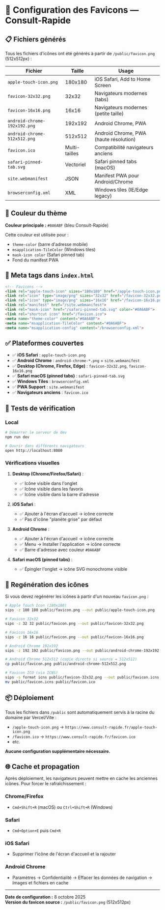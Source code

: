 # 🎨 Configuration des Favicons — Consult-Rapide

## 📋 Fichiers générés

Tous les fichiers d'icônes ont été générés à partir de `/public/favicon.png` (512x512px) :

| Fichier | Taille | Usage |
|---------|--------|-------|
| `apple-touch-icon.png` | 180x180 | iOS Safari, Add to Home Screen |
| `favicon-32x32.png` | 32x32 | Navigateurs modernes (tabs) |
| `favicon-16x16.png` | 16x16 | Navigateurs modernes (petite taille) |
| `android-chrome-192x192.png` | 192x192 | Android Chrome, PWA |
| `android-chrome-512x512.png` | 512x512 | Android Chrome, PWA (haute résolution) |
| `favicon.ico` | Multi-tailles | Compatibilité navigateurs anciens |
| `safari-pinned-tab.svg` | Vectoriel | Safari pinned tabs (macOS) |
| `site.webmanifest` | JSON | Manifest PWA pour Android/Chrome |
| `browserconfig.xml` | XML | Windows tiles (IE/Edge legacy) |

## 🎯 Couleur du thème

**Couleur principale :** `#0A6ABF` (bleu Consult-Rapide)

Cette couleur est utilisée pour :
- `theme-color` (barre d'adresse mobile)
- `msapplication-TileColor` (Windows tiles)
- `mask-icon color` (Safari pinned tab)
- Fond du manifest PWA

## 🔧 Meta tags dans `index.html`

```html
<!-- Favicons -->
<link rel="apple-touch-icon" sizes="180x180" href="/apple-touch-icon.png">
<link rel="icon" type="image/png" sizes="32x32" href="/favicon-32x32.png">
<link rel="icon" type="image/png" sizes="16x16" href="/favicon-16x16.png">
<link rel="manifest" href="/site.webmanifest">
<link rel="mask-icon" href="/safari-pinned-tab.svg" color="#0A6ABF">
<link rel="shortcut icon" href="/favicon.ico">
<meta name="theme-color" content="#0A6ABF">
<meta name="msapplication-TileColor" content="#0A6ABF">
<meta name="msapplication-config" content="/browserconfig.xml">
```

## ✅ Plateformes couvertes

- ✅ **iOS Safari** : `apple-touch-icon.png`
- ✅ **Android Chrome** : `android-chrome-*.png` + `site.webmanifest`
- ✅ **Desktop (Chrome, Firefox, Edge)** : `favicon-32x32.png`, `favicon-16x16.png`
- ✅ **Safari macOS (pinned tabs)** : `safari-pinned-tab.svg`
- ✅ **Windows Tiles** : `browserconfig.xml`
- ✅ **PWA Support** : `site.webmanifest`
- ✅ **Navigateurs anciens** : `favicon.ico`

## 🧪 Tests de vérification

### Local
```bash
# Démarrer le serveur de dev
npm run dev

# Ouvrir dans différents navigateurs
open http://localhost:8080
```

### Vérifications visuelles

1. **Desktop (Chrome/Firefox/Safari)** :
   - ✅ Icône visible dans l'onglet
   - ✅ Icône visible dans les favoris
   - ✅ Icône visible dans la barre d'adresse

2. **iOS Safari** :
   - ✅ Ajouter à l'écran d'accueil → icône correcte
   - ✅ Pas d'icône "planète grise" par défaut

3. **Android Chrome** :
   - ✅ Ajouter à l'écran d'accueil → icône correcte
   - ✅ Menu → Installer l'application → icône correcte
   - ✅ Barre d'adresse avec couleur `#0A6ABF`

4. **Safari macOS (pinned tabs)** :
   - ✅ Épingler l'onglet → icône SVG monochrome visible

## 🔄 Regénération des icônes

Si vous devez regénérer les icônes à partir d'un nouveau `favicon.png` :

```bash
# Apple Touch Icon (180x180)
sips -z 180 180 public/favicon.png --out public/apple-touch-icon.png

# Favicon 32x32
sips -z 32 32 public/favicon.png --out public/favicon-32x32.png

# Favicon 16x16
sips -z 16 16 public/favicon.png --out public/favicon-16x16.png

# Android Chrome 192x192
sips -z 192 192 public/favicon.png --out public/android-chrome-192x192.png

# Android Chrome 512x512 (copie directe si source = 512x512)
cp public/favicon.png public/android-chrome-512x512.png

# Favicon ICO (via ICNS)
sips -s format icns public/favicon-32x32.png --out public/favicon.icns
mv public/favicon.icns public/favicon.ico
```

## 📦 Déploiement

Tous les fichiers dans `/public` sont automatiquement servis à la racine du domaine par Vercel/Vite :
- `/apple-touch-icon.png` → `https://www.consult-rapide.fr/apple-touch-icon.png`
- `/favicon.ico` → `https://www.consult-rapide.fr/favicon.ico`
- etc.

**Aucune configuration supplémentaire nécessaire.**

## 🌐 Cache et propagation

Après déploiement, les navigateurs peuvent mettre en cache les anciennes icônes. Pour forcer le rafraîchissement :

### Chrome/Firefox
- `Cmd+Shift+R` (macOS) ou `Ctrl+Shift+R` (Windows)

### Safari
- `Cmd+Option+E` puis `Cmd+R`

### iOS Safari
- Supprimer l'icône de l'écran d'accueil et la rajouter

### Android Chrome
- Paramètres → Confidentialité → Effacer les données de navigation → Images et fichiers en cache

---

**Date de configuration :** 8 octobre 2025  
**Version du favicon source :** `/public/favicon.png` (512x512px)

